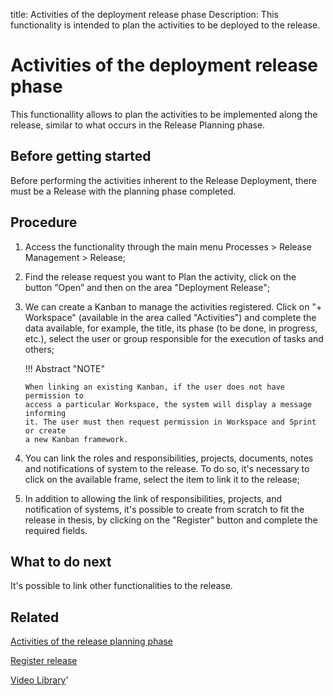 title: Activities of the deployment release phase
Description: This functionality is intended to plan the activities to be deployed to the release. 
# Activities of the deployment release phase

This functionallity allows to plan the activities to be implemented along the release, 
similar to what occurs in the Release Planning phase.

Before getting started
--------------------

Before performing the activities inherent to the Release Deployment, there must 
be a Release with the planning phase completed.


Procedure
-------------

1.  Access the functionality through the main menu Processes \> Release
    Management \> Release;

2.  Find the release request you want to Plan the activity, click on the
    button “Open” and then on the area "Deployment Release";

3.  We can create a Kanban to manage the activities registered. Click on "+
    Workspace" (available in the area called "Activities") and complete the data
    available, for example, the title, its phase (to be done, in progress,
    etc.), select the user or group responsible for the execution of tasks and
    others;
    
    !!! Abstract "NOTE"
    
        When linking an existing Kanban, if the user does not have permission to 
        access a particular Workspace, the system will display a message informing 
        it. The user must then request permission in Workspace and Sprint or create 
        a new Kanban framework.

4.  You can link the roles and responsibilities, projects, documents, notes and
    notifications of system to the release. To do so, it's necessary to
    click on the available frame, select the item to link it to the release;

5.  In addition to allowing the link of responsibilities, projects, and
    notification of systems, it's possible to create from scratch to fit the
    release in thesis, by clicking on the "Register" button and complete the
    required fields.

What to do next
-------------------

It's possible to link other functionalities to the release.

Related
-----------

[Activities of the release planning phase](/en-us/citsmart-platform-9/processes/release/use/release-planning-activities.html)

[Register release](/en-us/citsmart-platform-9/processes/release/use/register-release-request.html)

<i class='fa fa-youtube-play  fa-2x' style='color:#97ce17;vertical-align: middle;'> </i> [Video Library](https://www.youtube.com/playlist?list=PLB5qK2uzf2RMA1W1Js4-lPEDUDUJJ_rUa)'

<!-- !!! tip "About"  

    <b>Product/Version:</b> CITSmart | 9.00 &nbsp;&nbsp;
    <b>Updated:</b>01/09/2021 – Larissa Lourenço

